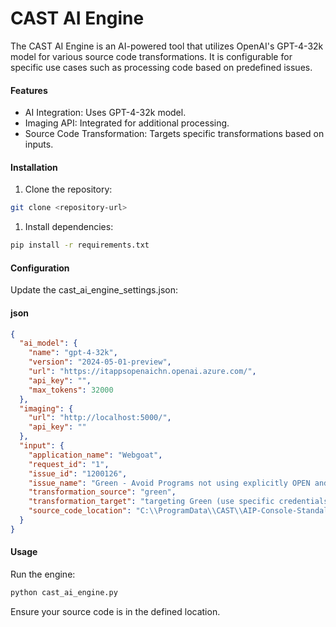 # CAST AI Engine
The CAST AI Engine is an AI-powered tool that utilizes OpenAI's GPT-4-32k model for various source code transformations. It is configurable for specific use cases such as processing code based on predefined issues.

#### Features
- AI Integration: Uses GPT-4-32k model.
- Imaging API: Integrated for additional processing.
- Source Code Transformation: Targets specific transformations based on inputs.

#### Installation
1. Clone the repository:

```bash
git clone <repository-url>
```
1. Install dependencies:

```bash
pip install -r requirements.txt
```

#### Configuration
Update the cast_ai_engine_settings.json:

#### json

```json
{
  "ai_model": {
    "name": "gpt-4-32k",
    "version": "2024-05-01-preview",
    "url": "https://itappsopenaichn.openai.azure.com/",
    "api_key": "",
    "max_tokens": 32000
  },
  "imaging": {
    "url": "http://localhost:5000/",
    "api_key": ""
  },
  "input": {
    "application_name": "Webgoat",
    "request_id": "1",
    "issue_id": "1200126",
    "issue_name": "Green - Avoid Programs not using explicitly OPEN and CLOSE for files or streams",
    "transformation_source": "green",
    "transformation_target": "targeting Green (use specific credentials, Webgoat resource, 'us-west-2' region)",
    "source_code_location": "C:\\ProgramData\\CAST\\AIP-Console-Standalone\\shared\\upload\\Webgoat\\main_sources\\"
  }
}

```

#### Usage
Run the engine:

```bash
python cast_ai_engine.py
```
Ensure your source code is in the defined location.
